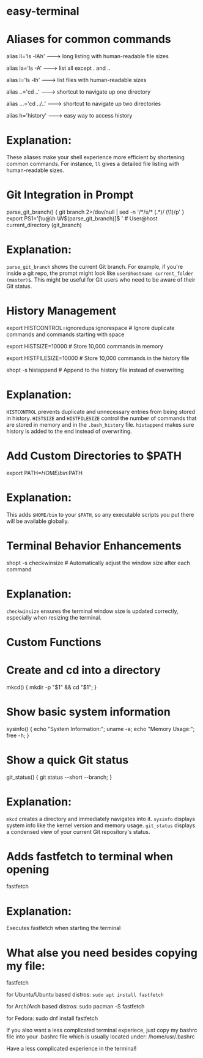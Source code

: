 #  easy-terminal      




#  Aliases for common commands
alias ll='ls -lAh'      --->       long listing with human-readable file sizes

alias la='ls -A'        --->       list all except . and ..

alias l='ls -lh'        --->       list files with human-readable sizes

alias ..='cd ..'        --->       shortcut to navigate up one directory

alias ...='cd ../..'    --->       shortcut to navigate up two directories

alias h='history'       --->       easy way to access history


# Explanation:
These aliases make your shell experience more efficient by shortening common commands.
For instance, `ll` gives a detailed file listing with human-readable sizes.




#  Git Integration in Prompt
parse_git_branch() {
    git branch 2>/dev/null | sed -n '/\*/s/\* \(.*\)/ (\1)/p'
}
export PS1='[\u@\h \W$(parse_git_branch)]\$ '  # User@host current_directory (git_branch)


# Explanation:
`parse_git_branch` shows the current Git branch. 
For example, if you're inside a git repo, the prompt might look like `user@hostname current_folder (master)$`.
This might be useful for Git users who need to be aware of their Git status.




#  History Management
export HISTCONTROL=ignoredups:ignorespace   # Ignore duplicate commands and commands starting with space

export HISTSIZE=10000                        # Store 10,000 commands in memory

export HISTFILESIZE=10000                    # Store 10,000 commands in the history file

shopt -s histappend                         # Append to the history file instead of overwriting


# Explanation:
`HISTCONTROL` prevents duplicate and unnecessary entries from being stored in history.
`HISTSIZE` and `HISTFILESIZE` control the number of commands that are stored in memory and in the `.bash_history` file.
`histappend` makes sure history is added to the end instead of overwriting.





#  Add Custom Directories to $PATH
export PATH=$HOME/bin:$PATH

# Explanation:
This adds `$HOME/bin` to your `$PATH`, so any executable scripts you put there will be available globally.





#  Terminal Behavior Enhancements
shopt -s checkwinsize   # Automatically adjust the window size after each command

# Explanation:
`checkwinsize` ensures the terminal window size is updated correctly, especially when resizing the terminal.




#  Custom Functions


# Create and cd into a directory
mkcd() { mkdir -p "$1" && cd "$1"; }

# Show basic system information
sysinfo() { echo "System Information:"; uname -a; echo "Memory Usage:"; free -h; }

# Show a quick Git status
git_status() { git status --short --branch; }

# Explanation:
`mkcd` creates a directory and immediately navigates into it.
`sysinfo` displays system info like the kernel version and memory usage.
`git_status` displays a condensed view of your current Git repository's status.



#  Adds fastfetch to terminal when opening

fastfetch

# Explanation:
Executes fastfetch when starting the terminal 


# What alse you need besides copying my file:
fastfetch

for Ubuntu/Ubuntu based distros:
`sudo apt install fastfetch`


for Arch/Arch based distros:
sudo pacman -S fastfetch

for Fedora:
sudo dnf install fastfetch

If you also want a less complicated terminal experiece, just copy my bashrc file into your .bashrc file which is usually located under:
/home/usr/.bashrc

Have a less complicated experience in the terminal!
